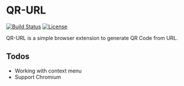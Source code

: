 # QR-URL
[![Build Status](https://travis-ci.org/danipragustia/url-qr.svg?branch=master)](https://travis-ci.org/danipragustia/url-qr) [![License](https://img.shields.io/badge/License-GPLv3-blue.svg)](https://github.com/danipragustia/url-qr/LICENSE)

QR-URL is a simple browser extension to generate QR Code from URL.

## Todos
- Working with context menu
- Support Chromium
